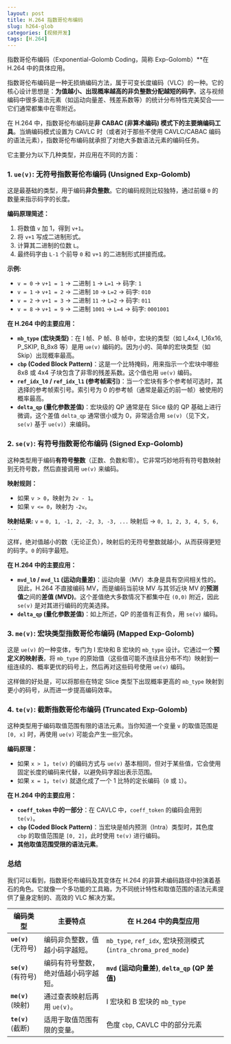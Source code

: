 ```yaml
---
layout: post
title: H.264 指数哥伦布编码
slug: h264-glob
categories: [视频开发]
tags: [H.264]
---
```



指数哥伦布编码（Exponential-Golomb Coding，简称 Exp-Golomb）**在 H.264 中的具体应用。

指数哥伦布编码是一种无损熵编码方法，属于可变长度编码（VLC）的一种。它的核心设计思想是：**为值越小、出现概率越高的非负整数分配越短的码字**。这与视频编码中很多语法元素（如运动向量差、残差系数等）的统计分布特性完美契合——它们通常都集中在零附近。

在 H.264 中，指数哥伦布编码是**非 CABAC (非算术编码) 模式下的主要熵编码工具**。当熵编码模式设置为 CAVLC 时（或者对于那些不使用 CAVLC/CABAC 编码的语法元素），指数哥伦布编码就承担了对绝大多数语法元素的编码任务。

它主要分为以下几种类型，并应用在不同的方面：



### 1. `ue(v)`: 无符号指数哥伦布编码 (Unsigned Exp-Golomb)



这是最基础的类型，用于编码**非负整数**。它的编码规则比较独特，通过前缀 `0` 的数量来指示码字的长度。

**编码原理简述：**

1. 将数值 `v` 加 1，得到 `v+1`。
1. 将 `v+1` 写成二进制形式。
1. 计算其二进制的位数 `L`。
1. 最终码字由 `L-1` 个前导 `0` 和 `v+1` 的二进制形式拼接而成。

**示例:**

+ `v = 0` -> `v+1 = 1` -> 二进制 `1` -> `L=1` -> 码字: `1`
+ `v = 1` -> `v+1 = 2` -> 二进制 `10` -> `L=2` -> 码字: `010`
+ `v = 2` -> `v+1 = 3` -> 二进制 `11` -> `L=2` -> 码字: `011`
+ `v = 8` -> `v+1 = 9` -> 二进制 `1001` -> `L=4` -> 码字: `0001001`

**在 H.264 中的主要应用：**

+ **`mb_type` (宏块类型)**：在 I 帧、P 帧、B 帧中，宏块的类型（如 I_4x4, I_16x16, P_SKIP, B_8x8 等）是用 `ue(v)` 编码的。因为小的、简单的宏块类型（如 Skip）出现概率最高。
+ **`cbp` (Coded Block Pattern)**：这是一个比特掩码，用来指示一个宏块中哪些 8x8 或 4x4 子块包含了非零的残差系数。这个值也用 `ue(v)` 编码。
+ **`ref_idx_l0` / `ref_idx_l1` (参考帧索引)**：当一个宏块有多个参考帧可选时，其选择的参考帧索引号。索引号为 0 的参考帧（通常是最近的前一帧）被使用的概率最高。
+ **`delta_qp` (量化参数差值)**：宏块级的 QP 通常是在 Slice 级的 QP 基础上进行微调，这个差值 `delta_qp` 通常很小或为 0，非常适合用 `se(v)`（见下文，`se(v)` 基于 `ue(v)`）来编码。



### 2. `se(v)`: 有符号指数哥伦布编码 (Signed Exp-Golomb)



这种类型用于编码**有符号整数**（正数、负数和零）。它非常巧妙地将有符号数映射到无符号数，然后直接调用 `ue(v)` 来编码。

**映射规则：**

+ 如果 `v > 0`，映射为 `2v - 1`。
+ 如果 `v <= 0`，映射为 `-2v`。

**映射结果:** `v` = `0, 1, -1, 2, -2, 3, -3, ...` 映射后 -> `0, 1, 2, 3, 4, 5, 6, ...`

这样，绝对值越小的数（无论正负），映射后的无符号整数就越小，从而获得更短的码字。`0` 的码字最短。

**在 H.264 中的主要应用：**

+ **`mvd_l0` / `mvd_l1` (运动向量差)**：运动向量（MV）本身是具有空间相关性的。因此，H.264 不直接编码 MV，而是编码当前块 MV 与其邻近块 MV 的**预测值**之间的**差值 (MVD)**。这个差值绝大多数情况下都集中在 `(0,0)` 附近，因此 `se(v)` 是对其进行编码的完美选择。
+ **`delta_qp` (量化参数差值)**：如上所述，QP 的差值有正有负，用 `se(v)` 编码。



### 3. `me(v)`: 宏块类型指数哥伦布编码 (Mapped Exp-Golomb)



这是 `ue(v)` 的一种变体，专门为 I 宏块和 B 宏块的 `mb_type` 设计。它通过一个**预定义的映射表**，将 `mb_type` 的原始值（这些值可能不连续且分布不均）映射到一组连续的、概率更优的码号上，然后再对这些码号使用 `ue(v)` 编码。

这样做的好处是，可以将那些在特定 Slice 类型下出现概率更高的 `mb_type` 映射到更小的码号，从而进一步提高编码效率。



### 4. `te(v)`: 截断指数哥伦布编码 (Truncated Exp-Golomb)



这种类型用于编码取值范围有限的语法元素。当你知道一个变量 `v` 的取值范围是 `[0, x]` 时，再使用 `ue(v)` 可能会产生一些冗余。

**编码原理：**

+ 如果 `x > 1`，`te(v)` 的编码方式与 `ue(v)` 基本相同，但对于某些值，它会使用固定长度的编码来代替，以避免码字超出表示范围。
+ 如果 `x = 1`，`te(v)` 就退化成了一个 1 比特的定长编码（`0` 或 `1`）。

**在 H.264 中的主要应用：**

+ **`coeff_token` 中的一部分**：在 CAVLC 中，`coeff_token` 的编码会用到 `te(v)`。
+ **`cbp` (Coded Block Pattern)**：当宏块是帧内预测（Intra）类型时，其色度 `cbp` 的取值范围是 `[0, 2]`，此时使用 `te(v)` 进行编码。
+ **其他取值范围受限的语法元素**。



### 总结



我们可以看到，指数哥伦布编码及其变体在 H.264 的非算术编码路径中扮演着基石的角色。它就像一个多功能的工具箱，为不同统计特性和取值范围的语法元素提供了量身定制的、高效的 VLC 解决方案。

| 编码类型             | 主要特点                             | 在 H.264 中的典型应用                                        |
| -------------------- | ------------------------------------ | ------------------------------------------------------------ |
| **`ue(v)`** (无符号) | 编码非负整数，值越小码字越短。       | `mb_type`, `ref_idx`, 宏块预测模式 (`intra_chroma_pred_mode`) |
| **`se(v)`** (有符号) | 编码有符号整数，绝对值越小码字越短。 | **`mvd` (运动向量差)**, **`delta_qp` (QP 差值)**             |
| **`me(v)`** (映射)   | 通过查表映射后再用 `ue(v)`。         | I 宏块和 B 宏块的 `mb_type`                                  |
| **`te(v)`** (截断)   | 适用于取值范围有限的变量。           | 色度 `cbp`, CAVLC 中的部分元素                               |